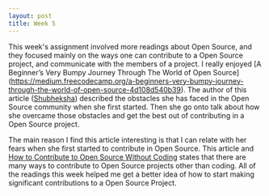 ```yaml
---
layout: post
title: Week 5
---
```


This week's assignment involved more readings about Open Source, and they focused mainly on the ways one can contribute to a Open Source project, and communicate with the members of a project. I really enjoyed [A Beginner’s Very Bumpy Journey Through The World of Open Source] (https://medium.freecodecamp.org/a-beginners-very-bumpy-journey-through-the-world-of-open-source-4d108d540b39). The author of this article ([Shubheksha](https://medium.freecodecamp.org/@shubheksha)) described the obstacles she has faced in the Open Source community when she first started. Then she go onto talk about how she overcame those obstacles and get the best out of contributing in a Open Source project. 

The main reason I find this article interesting is that I can relate with her fears when she first started to contribute in Open Source. This article and [How to Contribute to Open Source Without Coding](https://icontribute.wordpress.com/how-to-contribute-to-open-source-without-coding/) states that there are many ways to contribute to Open Source projects other than coding. All of the readings this week helped me get a better idea of how to start making significant contributions to a Open Source Project.
